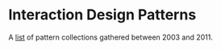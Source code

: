 # Interaction Design Patterns
A [list](http://evalica.github.io/patterns/) of pattern collections gathered between 2003 and 2011.

